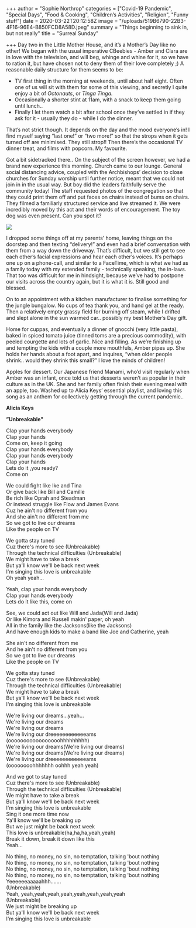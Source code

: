 +++
author = "Sophie Northrop"
categories = ["Covid-19 Pandemic", "Special Days", "Food & Cooking", "Children’s Activities", "Religion", "Funny stuff"]
date = 2020-03-22T20:12:58Z
image = "/uploads/519B6790-22B3-4F16-96E4-B850FCD8A58D.jpeg"
summary = "Things beginning to sink in, but not really"
title = "Surreal Sunday"

+++
Day two in the Little Mother House, and it’s a Mother’s Day like no other! We began with the usual imperative CBeebies - Amber and Clara are in love with the television, and will beg, whinge and whine for it, so we have to ration it, but have chosen not to deny them of their love completely ;) A reasonable daily structure for them seems to be:

* TV first thing in the morning at weekends, until about half eight. Often one of us will sit with them for some of this viewing, and secretly I quite enjoy a bit of _Octonauts_, or _Tinga Tinga._
* Occasionally a shorter stint at 11am, with a snack to keep them going until lunch..
* Finally I let them watch a bit after school once they’ve settled in if they ask for it - usually they do - while I do the dinner.

That’s not strict though. It depends on the day and the mood everyone’s in! I find myself saying “last one!” or “two more!” so that the strops when it gets turned off are minimised. They still strop!! Then there’s the occasional TV dinner treat, and films with popcorn. My favourite.

Got a bit sidetracked there.. On the subject of the screen however, we had a brand new experience this morning. Church came to our lounge. General social distancing advice, coupled with the Archbishops’ decision to close churches for Sunday worship until further notice, meant that we could not join in in the usual way. But boy did the leaders faithfully serve the community today! The staff requested photos of the congregation so that they could print them off and put faces on chairs instead of bums on chairs. They filmed a familiarly structured service and live streamed it. We were incredibly moved by this act and their words of encouragement. The toy dog was even present. Can you spot it?

![](/uploads/472BDDB0-2528-4110-A5BE-2981A1BE6F4B.jpeg)

I dropped some things off at my parents’ home, leaving things on the doorstep and then texting “delivery!” and even had a brief conversation with them from a way down the driveway. That’s difficult, but we still get to see each other’s facial expressions and hear each other’s voices. It’s perhaps one up on a phone-call, and similar to a FaceTime, which is what we had as a family today with my extended family - technically speaking, the in-laws. That too was difficult for me in hindsight, because we’ve had to postpone our visits across the country again, but it is what it is. Still good and blessed.

On to an appointment with a kitchen manufacturer to finalise something for the jungle bungalow. No cups of tea thank you, and hand gel at the ready. Then a relatively empty grassy field for burning off steam, while I drifted and slept alone in the sun warmed car.. possibly my best Mother’s Day gift.

Home for cuppas, and eventually a dinner of gnocchi (very little pasta), baked in spiced tomato juice (tinned toms are a precious commodity), with peeled courgette and lots of garlic. Nice and filling. As we’re finishing up and tempting the kids with a couple more mouthfuls, Amber pipes up. She holds her hands about a foot apart, and inquires, “when older people shrink.. would they shrink this small?” I love the minds of children!

Apples for dessert. Our Japanese friend Manami, who’d visit regularly when Amber was an infant, once told us that desserts weren’t as popular in their culture as in the UK. She and her family often finish their evening meal with an apple, too. Washed up to Alicia Keys’ essential playlist, and loving this song as an anthem for collectively getting through the current pandemic..

**Alicia Keys**

**”Unbreakable"**  

Clap your hands everybody  
Clap your hands  
Come on, keep it going  
Clap your hands everybody  
Clap your hands everybody  
Clap your hands  
Lets do it ,you ready?  
Come on  

We could fight like Ike and Tina  
Or give back like Bill and Camille  
Be rich like Oprah and Steadman  
Or instead struggle like Flow and James Evans  
Cuz he ain't no different from you  
And she ain't no different from me  
So we got to live our dreams  
Like the people on TV  

We gotta stay tuned  
Cuz there's more to see (Unbreakable)  
Through the technical difficulties (Unbreakable)  
We might have to take a break  
But ya'll know we'll be back next week  
I'm singing this love is unbreakable  
Oh yeah yeah...  

Yeah, clap your hands everybody  
Clap your hands everybody  
Lets do it like this, come on  

See, we could act out like Will and Jada(Will and Jada)  
Or like Kimora and Russell makin' paper, oh yeah  
All in the family like the Jacksons(like the Jacksons)  
And have enough kids to make a band like Joe and Catherine, yeah  

She ain't no different from me  
And he ain't no different from you  
So we got to live our dreams  
Like the people on TV  

We gotta stay tuned  
Cuz there's more to see (Unbreakable)  
Through the technical difficulties (Unbreakable)  
We might have to take a break  
But ya'll know we'll be back next week  
I'm singing this love is unbreakable  

We're living our dreams...yeah...  
We're living our dreams  
We're living our dreams  
We're living our dreeeeeeeeeeeeams  
(ooooooooooooooooohhhhhhhhh)  
We're living our dreams(We're living our dreams)  
We're living our dreams(We're living our dreams)  
We're living our dreeeeeeeeeeeeams  
(oooooooohhhhhhh oohhh yeah yeah)  

And we got to stay tuned  
Cuz there's more to see (Unbreakable)  
Through the technical difficulties (Unbreakable)  
We might have to take a break  
But ya'll know we'll be back next week  
I'm singing this love is unbreakable  
Sing it one more time now  
Ya'll know we'll be breaking up  
But we just might be back next week  
This love is unbreakable(ha,ha,ha,yeah,yeah)  
Break it down, break it down like this  
Yeah...  

No thing, no money, no sin, no temptation, talking 'bout nothing  
No thing, no money, no sin, no temptation, talking 'bout nothing  
No thing, no money, no sin, no temptation, talking 'bout nothing  
No thing, no money, no sin, no temptation, talking 'bout nothing  
Yeeeeeeaaaaahhh.......  
(Unbreakable)  
Yeah, yeah,yeah,yeah,yeah,yeah,yeah,yeah,yeah  
(Unbreakable)  
We just might be breaking up  
But ya'll know we'll be back next week  
I'm singing this love is unbreakable